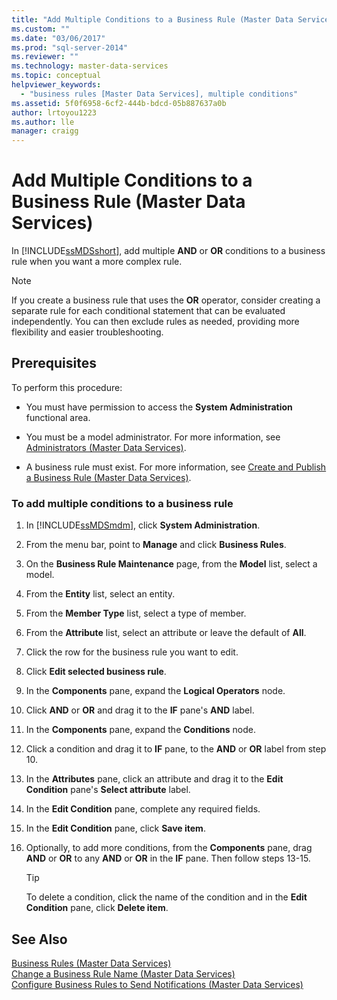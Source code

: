 ```yaml
---
title: "Add Multiple Conditions to a Business Rule (Master Data Services) | Microsoft Docs"
ms.custom: ""
ms.date: "03/06/2017"
ms.prod: "sql-server-2014"
ms.reviewer: ""
ms.technology: master-data-services
ms.topic: conceptual
helpviewer_keywords: 
  - "business rules [Master Data Services], multiple conditions"
ms.assetid: 5f0f6958-6cf2-444b-bdcd-05b887637a0b
author: lrtoyou1223
ms.author: lle
manager: craigg
---
```

# Add Multiple Conditions to a Business Rule (Master Data Services)
  In [!INCLUDE[ssMDSshort](../includes/ssmdsshort-md.md)], add multiple **AND** or **OR** conditions to a business rule when you want a more complex rule.  
  
> [!NOTE]  
>  If you create a business rule that uses the **OR** operator, consider creating a separate rule for each conditional statement that can be evaluated independently. You can then exclude rules as needed, providing more flexibility and easier troubleshooting.  
  
## Prerequisites  
 To perform this procedure:  
  
-   You must have permission to access the **System Administration** functional area.  
  
-   You must be a model administrator. For more information, see [Administrators &#40;Master Data Services&#41;](administrators-master-data-services.md).  
  
-   A business rule must exist. For more information, see [Create and Publish a Business Rule &#40;Master Data Services&#41;](../../2014/master-data-services/create-and-publish-a-business-rule-master-data-services.md).  
  
### To add multiple conditions to a business rule  
  
1.  In [!INCLUDE[ssMDSmdm](../includes/ssmdsmdm-md.md)], click **System Administration**.  
  
2.  From the menu bar, point to **Manage** and click **Business Rules**.  
  
3.  On the **Business Rule Maintenance** page, from the **Model** list, select a model.  
  
4.  From the **Entity** list, select an entity.  
  
5.  From the **Member Type** list, select a type of member.  
  
6.  From the **Attribute** list, select an attribute or leave the default of **All**.  
  
7.  Click the row for the business rule you want to edit.  
  
8.  Click **Edit selected business rule**.  
  
9. In the **Components** pane, expand the **Logical Operators** node.  
  
10. Click **AND** or **OR** and drag it to the **IF** pane's **AND** label.  
  
11. In the **Components** pane, expand the **Conditions** node.  
  
12. Click a condition and drag it to **IF** pane, to the **AND** or **OR** label from step 10.  
  
13. In the **Attributes** pane, click an attribute and drag it to the **Edit Condition** pane's **Select attribute** label.  
  
14. In the **Edit Condition** pane, complete any required fields.  
  
15. In the **Edit Condition** pane, click **Save item**.  
  
16. Optionally, to add more conditions, from the **Components** pane, drag **AND** or **OR** to any **AND** or **OR** in the **IF** pane. Then follow steps 13-15.  
  
    > [!TIP]  
    >  To delete a condition, click the name of the condition and in the **Edit Condition** pane, click **Delete item**.  
  
## See Also  
 [Business Rules &#40;Master Data Services&#41;](../../2014/master-data-services/business-rules-master-data-services.md)   
 [Change a Business Rule Name &#40;Master Data Services&#41;](../../2014/master-data-services/change-a-business-rule-name-master-data-services.md)   
 [Configure Business Rules to Send Notifications &#40;Master Data Services&#41;](../../2014/master-data-services/configure-business-rules-to-send-notifications-master-data-services.md)  
  
  
